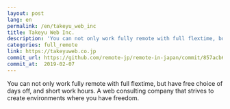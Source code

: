 ```yaml
---
layout: post
lang: en
permalink: /en/takeyu_web_inc
title: Takeyu Web Inc.
description: 'You can not only work fully remote with full flextime, but have free choice of days off, and short work hours. A web consulting company that strives to create environments where you have freedom.'
categories: full_remote
link: https://takeyuweb.co.jp
commit_url: https://github.com/remote-jp/remote-in-japan/commit/857acb6c95e0c77f8e93f2eefad36af139bdbdb5
commit_at:  2019-02-07
---
```


<p>You can not only work fully remote with full flextime, but have free choice of days off, and short work hours. A web consulting company that strives to create environments where you have freedom.</p>
